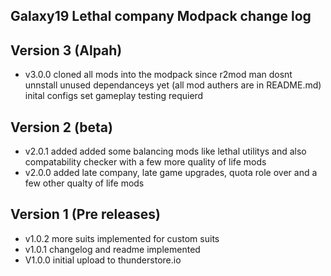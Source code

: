 ## Galaxy19 Lethal company Modpack change log

## Version 3 (Alpah)
- v3.0.0 cloned all mods into the modpack since r2mod man dosnt unnstall unused dependanceys yet (all mod authers are in README.md) inital configs set gameplay testing requierd

## Version 2 (beta)
- v2.0.1 added added some balancing mods like lethal utilitys and also compatability checker with a few more quality of life mods
- v2.0.0 added late company, late game upgrades, quota role over and a few other qualty of life mods

## Version 1 (Pre releases)
- v1.0.2 more suits implemented for custom suits
- v1.0.1 changelog and readme implemented 
- V1.0.0 initial upload to thunderstore.io

 